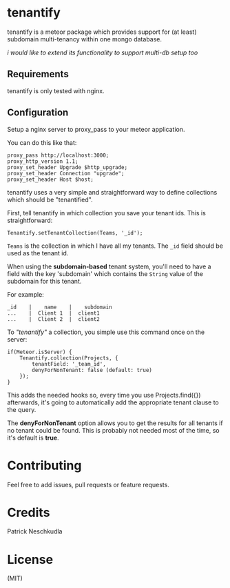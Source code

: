 tenantify
=========

tenantify is a meteor package which provides support
for (at least) subdomain multi-tenancy within one mongo database.

*i would like to extend its functionality to support multi-db setup too*

Requirements
-------------

tenantify is only tested with nginx.

Configuration
-------------

Setup a nginx server to proxy_pass to your meteor application.

You can do this like that:

    proxy_pass http://localhost:3000;
    proxy_http_version 1.1;
    proxy_set_header Upgrade $http_upgrade;
    proxy_set_header Connection "upgrade";
    proxy_set_header Host $host;

tenantify uses a very simple and straightforward way
to define collections which should be "tenantified".

First, tell tenantify in which collection you save your tenant ids. This is straightforward:

	Tenantify.setTenantCollection(Teams, '_id');

`Teams` is the collection in which I have all my tenants. The `_id` field should be used as the tenant id.

When using the **subdomain-based** tenant system, you'll need to have a field with the key 'subdomain' which contains the `String` value of the subdomain for this tenant.

For example:

	_id    |    name    |    subdomain
	...    |  Client 1  |  client1
	...    |  Client 2  |  client2

To *"tenantify"* a collection, you simple use this command once on the server:

	if(Meteor.isServer) {
		Tenantify.collection(Projects, {
			tenantField: '_team_id',
			denyForNonTenant: false (default: true)
		});
	}

This adds the needed hooks so, every time you use Projects.find({}) afterwards, it's going to automatically add the appropriate tenant clause to the query.

The **denyForNonTenant** option allows you to get the results for all tenants if no tenant could be found. This is probably not needed most of the time, so it's default is **true**.

Contributing
============

Feel free to add issues, pull requests or feature requests.

Credits
============
Patrick Neschkudla

License
============
(MIT)